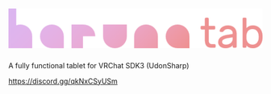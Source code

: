 # ![Logo](https://github.com/github-harunadev/harunatab/blob/main/readme/logo.png)
A fully functional tablet for VRChat SDK3 (UdonSharp)



https://discord.gg/qkNxCSyUSm
